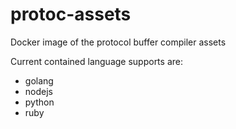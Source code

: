 # protoc-assets

Docker image of the protocol buffer compiler assets

Current contained language supports are:
- golang
- nodejs
- python
- ruby
